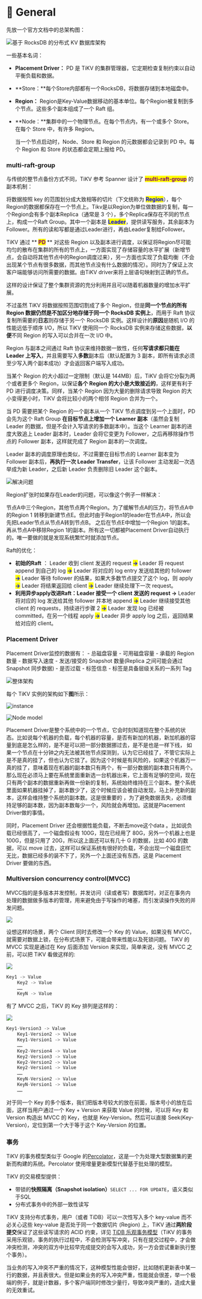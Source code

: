 # 🥳 General

先放一个官方文档中的总架构图：

![基于 RocksDB 的分布式 KV 数据库架构](<../../.gitbook/assets/image (2) (2) (1).png>)

一些基本名词：

* **Placement Driver：** PD 是 TiKV 的集群管理器，它定期检查复制约束以自动平衡负载和数据。
* **Store：**每个Store内部都有一个RocksDB，将数据存储到本地磁盘中。
* **Region：** Region是Key-Value数据移动的基本单位。每个Region被复制到多个节点。这些多个副本组成了一个 Raft 组。
*   **Node：**集群中的一个物理节点。在每个节点内，有一个或多个 Store。在每个 Store 中，有许多 Region。

    当一个节点启动时，Node、Store 和 Region 的元数据都会记录到 PD 中。每个 Region 和 Store 的状态都会定期上报给 PD。

### **multi-raft-group**

与传统的整节点备份方式不同，TiKV 参考 Spanner 设计了 <mark style="color:purple;">**multi-raft-group**</mark> 的副本机制：

将数据按照 key 的范围划分成大致相等的切片（下文统称为 <mark style="color:blue;">**Region**</mark>），每个Region的数据都保存在一个节点上。Tikv是以Region为单位做数据的复制，每一个Region会有多个副本Replica（通常是 3 个），多个Replica保存在不同的节点上，构成一个Raft Group。其中一个副本是 <mark style="color:blue;">**Leader**</mark>，提供读写服务，其余副本为Follower。所有的读和写都是通过Leader进行，再由Leader复制给Follower。

TiKV 通过 ** **<mark style="color:purple;">**PD**</mark>** ** 对这些 Region 以及副本进行调度，以保证将Region尽可能均匀的散布在集群的所有的节点上，一方面实现了存储容量的水平扩展（新增节点，会自动将其他节点中的Region调度过来），另一方面也实现了负载均衡（不会出现某个节点有很多数据，而其他节点没有什么数据的情况）。同时为了保证上次客户端能够访问所需要的数据。由TiKV driver来将上层语句映射到正确的节点。

这样的设计保证了整个集群资源的充分利用并且可以随着机器数量的增加水平扩展。

不过虽然 TiKV 将数据按照范围切割成了多个 Region，但是**同一个节点的所有 Region 数据仍然是不加区分地存储于同一个 RocksDB 实例上**，而用于 Raft 协议复制所需要的**日志**则存储于另一个 RocksDB 实例。这样设计的**原因**是随机 I/O 的性能远低于顺序 I/O，所以 TiKV 使用同一个 RocksDB 实例来存储这些数据，**以便**不同 Region 的写入可以合并在一次 I/O 中。

Region 与副本之间通过 Raft 协议来维持数据一致性，任何**写请求都只能在 Leader 上写入**，并且需要写入**多数**副本后（默认配置为 3 副本，即所有请求必须至少写入两个副本成功）才会返回客户端写入成功。

当某个 Region 的大小超过一定限制（默认是 144MB）后，TiKV 会将它分裂为两个或者更多个 Region，以保证**各个 Region 的大小是大致接近的**，这样更有利于 PD 进行调度决策。同样，当某个 Region 因为大量的删除请求导致 Region 的大小变得更小时，TiKV 会将比较小的两个相邻 Region 合并为一个。

当 PD 需要把某个 Region 的一个副本从一个 TiKV 节点调度到另一个上面时，PD 会先为这个 Raft Group **在目标节点上增加一个 Learner 副本**（虽然会复制 Leader 的数据，但是不会计入写请求的多数副本中）。当这个 Learner 副本的进度大致追上 Leader 副本时，Leader 会将它变更为 Follower，之后再移除操作节点的 Follower 副本，这样就完成了 Region 副本的一次调度。

Leader 副本的调度原理也类似，不过需要在目标节点的 Learner 副本变为 Follower 副本后，**再执行一次 Leader Transfer**，让该 Follower 主动发起一次选举成为新 Leader，之后新 Leader 负责删除旧 Leader 这个副本。

![解决问题](https://pic2.zhimg.com/v2-abe687a4a9998db8d8c8b696200978e5\_b.jpg)

Region扩张时如果存在Leader的问题，可以像这个例子一样解决：

节点A中三个Region，其他节点两个Region。为了缓解节点A的压力，将节点A中的Region 1 转移到新建节点E。但此时由于Region1的leader在节点A中，所以会先把Leader节点从节点A转到节点B。 之后在节点E中增加一个Region 1的副本。再从节点A中移除Region 1的副本。所有这一切都被Placement Driver自动执行的。唯一要做的就是发现系统繁忙时就添加节点。

Raft的优化：

* **初始的Raft** ： Leader 收到 client 发送的 request <mark style="color:blue;">**→**</mark>  Leader 将 request append 到自己的 log <mark style="color:blue;">**→**</mark> Leader 将对应的 log entry 发送给其他的 follower  <mark style="color:blue;">**→**</mark>  <mark style="color:blue;"></mark><mark style="color:blue;"></mark>  Leader 等待 follower 的结果，如果大多数节点提交了这个 log，则 apply  <mark style="color:blue;">**→**</mark>  Leader 将结果返回给 client  <mark style="color:blue;">**→**</mark>  Leader 继续处理下一次 request。
* **利用异步apply改进Raft：**Leader 接受一个 client 发送的 request <mark style="color:blue;">**→**</mark>  Leader 将对应的 log 发送给其他 follower 并本地 append <mark style="color:blue;">**→**</mark>  Leader 继续接受其他 client 的 requests，持续进行步骤 2 <mark style="color:blue;">**→**</mark>  Leader 发现 log 已经被 committed，在另一个线程 apply <mark style="color:blue;">**→**</mark>  Leader 异步 apply log 之后，返回结果给对应的 client。

### &#x20;Placement Driver

Placement Driver监控的数据有： - 总磁盘容量 - 可用磁盘容量 - 承载的 Region 数量 - 数据写入速度 - 发送/接受的 Snapshot 数量(Replica 之间可能会通过 Snapshot 同步数据) - 是否过载 - 标签信息 - 标签是具备层级关系的一系列 Tag

![整体架构](<../../.gitbook/assets/image (1) (1).png>)

每个 TiKV 实例的架构如下**图**所示：

![instance](https://tikv.org/img/tikv-instance.png)

![Node model](<../../.gitbook/assets/image (3) (1).png>)

Placement Driver是整个系统中的一个节点，它会时刻知道现在整个系统的状态。比如说每个机器的负载，每个机器的容量，是否有新加的机器，新加机器的容量到底是怎么样的，是不是可以把一部分数据挪过去，是不是也是一样下线， 如果一个节点在十分钟之内无法被其他节点探测到，认为它已经挂了，不管它实际上是不是真的挂了，但也认为它挂了。因为这个时候是有风险的，如果这个机器万一真的挂了，意味着现在机器的副本数只有两个，有一部分数据的副本数只有两个。那么现在必须马上要在系统里面重新选一台机器出来，它上面有足够的空间，现在只有两个副本的数据重新再做一份新的复制，系统始终维持在三个副本。整个系统里面如果机器挂掉了，副本数少了，这个时候应该会被自动发现，马上补充新的副本，这样会维持整个系统的副本数。这是很重要的 ，为了避免数据丢失，必须维持足够的副本数，因为副本数每少一个，风险就会再增加。这就是Placement Driver做的事情。

同时，Placement Driver 还会根据性能负载，不断去move这个data 。比如说负载已经很高了，一个磁盘假设有 100G，现在已经用了 80G，另外一个机器上也是 100G，但是只用了 20G，所以这上面还可以有几十 G 的数据，比如 40G 的数据，可以 move 过去，这样可以保证系统有很好的负载，不会出现一个磁盘巨忙无比，数据已经多的装不下了，另外一个上面还没有东西，这是 Placement Driver 要做的东西。

### Multiversion concurrency control(MVCC)

MVCC指的是多版本并发控制，并发访问（读或者写）数据库时，对正在事务内处理的数据做多版本的管理，用来避免由于写操作的堵塞，而引发读操作失败的并发问题。

![](https://pic3.zhimg.com/v2-e2d7aa78b5fb166788d4bb3b13019286\_b.jpg)

设想这样的场景，两个 Client 同时去修改一个 Key 的 Value，如果没有 MVCC，就需要对数据上锁，在分布式场景下，可能会带来性能以及死锁问题。 TiKV 的 MVCC 实现是通过在 Key 后面添加 Version 来实现，简单来说，没有 MVCC 之前，可以把 TiKV 看做这样的:

![](https://pic3.zhimg.com/v2-00fd826e0485873e69f4e5b2db6ab852\_b.jpg)

```cpp
Key1 -> Value
    Key2 -> Value
    ……
    KeyN -> Value
```

有了 MVCC 之后，TiKV 的 Key 排列是这样的：

![](https://pic2.zhimg.com/v2-a8cac90fbf78f140ce73a29dc8498719\_b.jpg)

```cpp
Key1-Version3 -> Value
    Key1-Version2 -> Value
    Key1-Version1 -> Value
    ……
    Key2-Version4 -> Value
    Key2-Version3 -> Value
    Key2-Version2 -> Value
    Key2-Version1 -> Value
    ……
    KeyN-Version2 -> Value
    KeyN-Version1 -> Value
    ……
```

对于同一个 Key 的多个版本，我们把版本号较大的放在前面，版本号小的放在后面，这样当用户通过一个 Key + Version 来获取 Value 的时候，可以将 Key 和 Version 构造出 MVCC 的 Key，也就是 Key-Version。然后可以直接 Seek(Key-Version)，定位到第一个大于等于这个 Key-Version 的位置。

### 事务

TiKV 的事务模型类似于 Google 的[Percolator](https://ai.google/research/pubs/pub36726)，这是一个为处理大型数据集的更新而构建的系统。Percolator 使用增量更新模型代替基于批处理的模型。

TiKV 的交易模型提供：

* 带锁的**快照隔离（Snapshot isolation）**`SELECT ... FOR UPDATE`，语义类似于SQL
* 分布式事务中的外部一致性读写

TiKV 支持分布式事务，用户（或者 TiDB）可以一次性写入多个 key-value 而不必关心这些 key-value 是否处于同一个数据切片 (Region) 上，TiKV 通过**两阶段提交**保证了这些读写请求的 ACID 约束，详见 [TiDB 乐观事务模型](https://docs.pingcap.com/zh/tidb/dev/optimistic-transaction)（TiKV 的事务采用乐观锁，事务的执行过程中，不会检测写写冲突，只有在提交过程中，才会做冲突检测，冲突的双方中比较早完成提交的会写入成功，另一方会尝试重新执行整个事务）。

当业务的写入冲突不严重的情况下，这种模型性能会很好，比如随机更新表中某一行的数据，并且表很大。但是如果业务的写入冲突严重，性能就会很差，举一个极端的例子，就是计数器，多个客户端同时修改少量行，导致冲突严重的，造成大量的无效重试。
